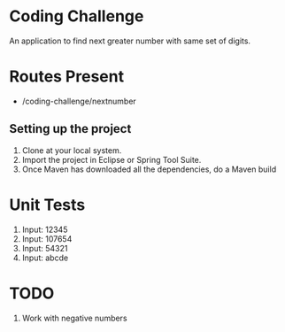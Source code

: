 # Coding Challenge
An application to find next greater number with same set of digits.

# Routes Present
- /coding-challenge/nextnumber
  
## Setting up the project
1. Clone at your local system.
2. Import the project in Eclipse or Spring Tool Suite.
3. Once Maven has downloaded all the dependencies, do a Maven build

# Unit Tests
1. Input: 12345
2. Input: 107654
3. Input: 54321
2. Input: abcde

# TODO
1. Work with negative numbers
